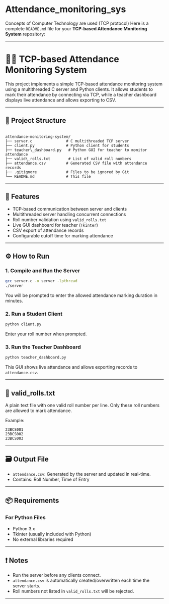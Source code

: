 # Attendance_monitoring_sys
Concepts of Computer Technology are used (TCP protocol)
Here is a complete `README.md` file for your **TCP-based Attendance Monitoring System** repository:

---

# 🧑‍🏫 TCP-based Attendance Monitoring System

This project implements a simple TCP-based attendance monitoring system using a multithreaded C server and Python clients. It allows students to mark their attendance by connecting via TCP, while a teacher dashboard displays live attendance and allows exporting to CSV.

---

## 📁 Project Structure

```

attendance-monitoring-system/
├── server.c               # C multithreaded TCP server
├── client.py              # Python client for students
├── teacher\_dashboard.py   # Python GUI for teacher to monitor attendance
├── valid\_rolls.txt        # List of valid roll numbers
├── attendance.csv         # Generated CSV file with attendance records
├── .gitignore             # Files to be ignored by Git
└── README.md              # This file

````

---

## 🚀 Features

- TCP-based communication between server and clients
- Multithreaded server handling concurrent connections
- Roll number validation using `valid_rolls.txt`
- Live GUI dashboard for teacher (`Tkinter`)
- CSV export of attendance records
- Configurable cutoff time for marking attendance

---

## ⚙️ How to Run

### 1. Compile and Run the Server

```bash
gcc server.c -o server -lpthread
./server
````

You will be prompted to enter the allowed attendance marking duration in minutes.

### 2. Run a Student Client

```bash
python client.py
```

Enter your roll number when prompted.

### 3. Run the Teacher Dashboard

```bash
python teacher_dashboard.py
```

This GUI shows live attendance and allows exporting records to `attendance.csv`.

---

## 🧾 valid\_rolls.txt

A plain text file with one valid roll number per line. Only these roll numbers are allowed to mark attendance.

Example:

```
23BCS001
23BCS002
23BCS003
```

---

## 🗃️ Output File

* `attendance.csv`: Generated by the server and updated in real-time.
* Contains: Roll Number, Time of Entry

---

## 📦 Requirements

### For Python Files

* Python 3.x
* Tkinter (usually included with Python)
* No external libraries required

---

## ❗ Notes

* Run the server before any clients connect.
* `attendance.csv` is automatically created/overwritten each time the server starts.
* Roll numbers not listed in `valid_rolls.txt` will be rejected.

---

